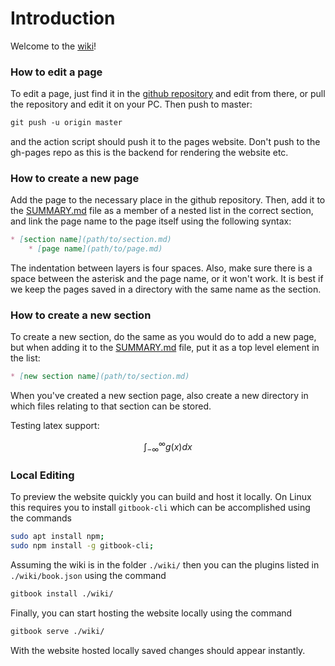 # Introduction

Welcome to the [wiki](https://mlvqc.github.io/wiki)!

<!-- toc --> 

### How to edit a page

To edit a page, just find it in the [github repository](https://github.com/mlvqc/wiki) and edit from there, or pull the repository and edit it on your PC. Then push to master:

```markdown 
git push -u origin master
```

and the action script should push it to the pages website. Don't push to the gh-pages repo as this is the backend for rendering the website etc. 

### How to create a new page

Add the page to the necessary place in the github repository. Then, add it to the [SUMMARY.md](https://github.com/mlvqc/wiki/blob/master/SUMMARY.md) file as a member of a nested list in the correct section, and link the page name to the page itself using the following syntax: 

```markdown
* [section name](path/to/section.md)
    * [page name](path/to/page.md)
```

The indentation between layers is four spaces. Also, make sure there is a space between the asterisk and the page name, or it won't work. It is best if we keep the pages saved in a directory with the same name as the section. 

### How to create a new section 

To create a new section, do the same as you would do to add a new page, but when adding it to the [SUMMARY.md](https://github.com/mlvqc/wiki/blob/master/SUMMARY.md) file, put it as a top level element in the list: 

```markdown
* [new section name](path/to/section.md)
```

When you've created a new section page, also create a new directory in which files relating to that section can be stored. 

Testing latex support: 

$$
\int_{-\infty}^\infty g(x) dx
$$

### Local Editing 

To preview the website quickly you can build and host it locally. On Linux this requires you to install `gitbook-cli` which can be accomplished using the commands

```bash
sudo apt install npm;
sudo npm install -g gitbook-cli; 
```

Assuming the wiki is in the folder `./wiki/` then you can the plugins listed in `./wiki/book.json`  using the command 

```bash
gitbook install ./wiki/
```

Finally, you can start hosting the website locally using the command 

```bash
gitbook serve ./wiki/
```

With the website hosted locally saved changes should appear instantly.  
